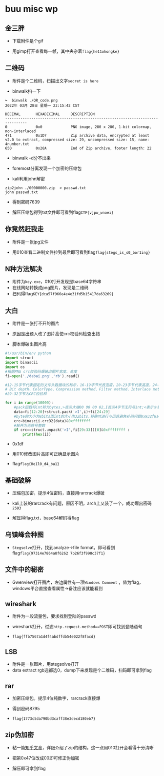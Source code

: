 # buu misc wp


## 金三胖

- 下载附件是个gif

- 用gimp打开查看每一帧，其中夹杂着`flag{he11ohongke}`

## 二维码

- 附件是个二维码，扫描出文字`secret is here`

- binwalk扫一下

```
↪  binwalk ./QR_code.png                                                       2022年 03月 28日 星期一 22:15:42 CST

DECIMAL       HEXADECIMAL     DESCRIPTION
--------------------------------------------------------------------------------
0             0x0             PNG image, 280 x 280, 1-bit colormap, non-interlaced
471           0x1D7           Zip archive data, encrypted at least v2.0 to extract, compressed size: 29, uncompressed size: 15, name: 4number.txt
650           0x28A           End of Zip archive, footer length: 22
```

- binwalk -d分不出来

- foremost分离发现一个加密的压缩包

- kali利用john解密

```shell
zip2john ./00000000.zip  > passwd.txt
john passwd.txt
```

- 得到密码7639

- 解压压缩包得到txt文件即可看到flag`CTF{vjpw_wnoei}`

## 你竟然赶我走

- 附件是一张jpg文件

- 用010查看二进制文件拉到最后即可看到flag`flag{stego_is_s0_bor1ing}`

## N种方法解决

- 附件为`key.exe`，010打开发现是base64字符串
- 在线网站转换成png图片，发现是二维码
- 扫码得flag`KEY{dca57f966e4e4e31fd5b15417da63269}`

## 大白

- 附件是一张打不开的图片

- 原因是出题人改了图片高使crc校验码检查出错

- 脚本爆破出图片高

```python
#!/usr/bin/env python
import struct
import binascii
import os
#根据PNG crc校验码爆破出图片宽度、高度
fi=open('./dabai.png','rb').read()

#12-15字节代表固定的文件头数据块的标示，16-19字节代表宽度，20-23字节代表高度，24-28字节分别代表
# Bit depth、ColorType、Compression method、Filter method、Interlace method
#29-32字节为CRC校验和

for i in range(10000):
    #pack函数将int转为bytes,>表示大端00 00 00 02,I表示4字节无符号int;<表示小端 02 00 00 00
    data=fi[12:20]+struct.pack('>I',i)+fi[24:29]  
    #byte的大小为8bits而int的大小为32bits,转换时进行与运算避免补码问题0x932f8a6b
    crc=binascii.crc32(data)&0xffffffff 
    #解开为无符号整数
    if crc==struct.unpack('>I',fi[29:33])[0]&0xffffffff :
        print(hex(i))
```

- 0x1df

- 用010修改图片高即可正确显示图片

- flag`flag{He1l0_d4_ba1}`

## 基础破解

- 压缩包加密，提示4位密码，直接用rarcrack爆破

- kali上装的rarcrack有问题，原因不明，arch上又装了一个，成功爆出密码`2593`

- 解压得flag.txt，base64解码得flag

## 乌镇峰会种图

- `Stegsolve`打开，找到analyze->file format，即可看到flag`flag{97314e7864a8f6262 7b26f3f998c37f1}`

## 文件中的秘密

- Gwenview打开图片，左边属性有一项`Windows Comment` ，值为flag，windows平台直接查看属性->备注应该就能看到

## wireshark

- 附件为一段流量包，要求找到登陆的passwd

- wireshark打开，过滤`http.request.method==POST`即可找到登陆语句

- `flag{ffb7567a1d4f4abdffdb54e022f8facd}`

## LSB

- 附件是一张图片，用stegsolve打开
- data extract rgb选都选0，dump下来发现是个二维码，扫码即可拿到flag

## rar

- 加密压缩包，提示4位纯数字，rarcrack直接爆

- 得到密码8795

- `flag{1773c5da790bd3caff38e3decd180eb7}`

## zip伪加密

- 粘一篇[知乎文章](https://zhuanlan.zhihu.com/p/399456259)，详细介绍了zip的结构，这一点用010打开会看得十分清晰

- 把第0x47位改成00即可修正伪加密

- 解压即可拿到flag

